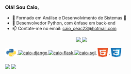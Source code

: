 ### Olá! Sou Caio,
- 🔭 Formado em Análise e Desenvolvimento de Sistemas 🚀
- 🌱 Desenvolvedor Python, com ênfase em back-end
- 📫 Contate-me no email: caio_ceac23@hotmail.com

<div align="center">
  <a href="https://github.com/caiosilva23">
  <img height="140em" src="https://github-readme-stats.vercel.app/api?username=CaioSilva23&show_icons=true&theme=github_dark&include_all_commits=false&count_private=true"/>
    
  <img height="140em" src="https://github-readme-stats.vercel.app/api/top-langs/?username=CaioSilva23&layout=compact&langs_count=10000&theme=github_dark "/>
</div>
  
  <div style="display: inline_block"><br>
  <img align="center" alt="caio-py" height="30" width="40" src="https://raw.githubusercontent.com/devicons/devicon/master/icons/python/python-original.svg">
  <img align="center" alt="caio-django" height="30" width="40" src="https://cdn.jsdelivr.net/gh/devicons/devicon/icons/django/django-plain.svg">
  <img align="center" alt="caio-flask" height="30" width="40" src="https://cdn.jsdelivr.net/gh/devicons/devicon/icons/flask/flask-original.svg">
  <img align="center" alt="caio-sgl" height="30" width="40" src="https://cdn.jsdelivr.net/gh/devicons/devicon/icons/mysql/mysql-original-wordmark.svg">
  <img align="center" alt="Rafa-HTML" height="30" width="40" src="https://raw.githubusercontent.com/devicons/devicon/master/icons/html5/html5-original.svg">
  <img align="center" alt="Rafa-CSS" height="30" width="40" src="https://raw.githubusercontent.com/devicons/devicon/master/icons/css3/css3-original.svg">
</div>
  
###
  
<div> 
  <a href="https://www.instagram.com/caiocslv/" target="_blank"><img src="https://img.shields.io/badge/-Instagram-%23E4405F?style=for-the-badge&logo=instagram&logoColor=white" target="_blank"></a>
  <a href="https://www.linkedin.com/in/caiosilva23/
" target="_blank"><img src="https://img.shields.io/badge/-LinkedIn-%230077B5?style=for-the-badge&logo=linkedin&logoColor=white" target="_blank"></a> 
</div>
